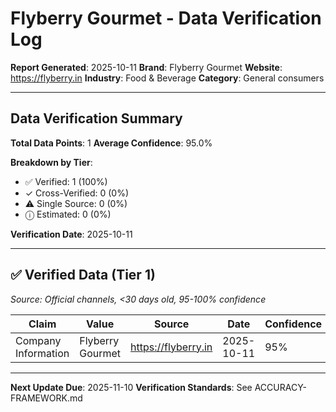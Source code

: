 # Flyberry Gourmet - Data Verification Log

**Report Generated**: 2025-10-11
**Brand**: Flyberry Gourmet
**Website**: https://flyberry.in
**Industry**: Food & Beverage
**Category**: General consumers

---

## Data Verification Summary

**Total Data Points**: 1
**Average Confidence**: 95.0%

**Breakdown by Tier**:
- ✅ Verified: 1 (100%)
- ✓ Cross-Verified: 0 (0%)
- ⚠️ Single Source: 0 (0%)
- ⓘ Estimated: 0 (0%)

**Verification Date**: 2025-10-11

---

## ✅ Verified Data (Tier 1)

*Source: Official channels, <30 days old, 95-100% confidence*

| Claim | Value | Source | Date | Confidence |
|-------|-------|--------|------|------------|
| Company Information | Flyberry Gourmet | https://flyberry.in | 2025-10-11 | 95% |

---

**Next Update Due**: 2025-11-10
**Verification Standards**: See ACCURACY-FRAMEWORK.md
